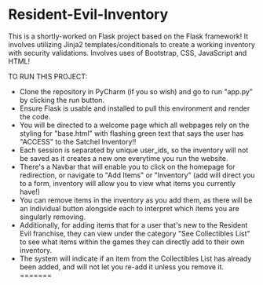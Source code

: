 # Resident-Evil-Inventory

This is a shortly-worked on Flask project based on the Flask framework! It involves utilizing Jinja2 templates/conditionals to create a working inventory with security validations. Involves uses of Bootstrap, CSS, JavaScript and HTML!


TO RUN THIS PROJECT:

- Clone the repository in PyCharm (if you so wish) and go to run "app.py" by clicking the run button.
- Ensure Flask is usable and installed to pull this environment and render the code.
- You will be directed to a welcome page which all webpages rely on the styling for "base.html" with flashing green text that says the user has "ACCESS" to the Satchel Inventory!!
- Each session is separated by unique user_ids, so the inventory will not be saved as it creates a new one everytime you run the website. 
- There's a Navbar that will enable you to click on the homepage for redirection, or navigate to "Add Items" or "Inventory" (add will direct you to a form, inventory will allow you to view what items you currently have!)
- You can remove items in the inventory as you add them, as there will be an individual button alongside each to interpret which items you are singularly removing.
- Additionally, for adding items that for a user that's new to the Resident Evil franchise, they can view under the category "See Collectibles List" to see what items within the games they can directly add to their own inventory.
- The system will indicate if an item from the Collectibles List has already been added, and will not let you re-add it unless you remove it.
=======


